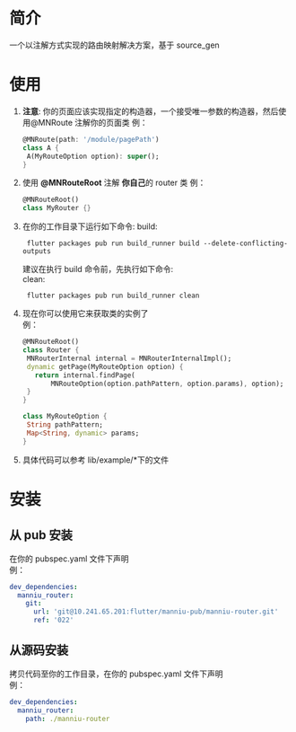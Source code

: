 # 简介

一个以注解方式实现的路由映射解决方案，基于 source_gen

# 使用

1. **注意**: 你的页面应该实现指定的构造器，一个接受唯一参数的构造器，然后使用@MNRoute 注解你的页面类
   例：

   ```Dart
   @MNRoute(path: '/module/pagePath')
   class A {
    A(MyRouteOption option): super();
   }
   ```

2. 使用 **@MNRouteRoot** 注解 **你自己**的 router 类
   例：

   ```Dart
   @MNRouteRoot()
   class MyRouter {}
   ```

3. 在你的工作目录下运行如下命令:
   build:

   ```shell
    flutter packages pub run build_runner build --delete-conflicting-outputs
   ```

   建议在执行 build 命令前，先执行如下命令:  
    clean:

   ```shell
    flutter packages pub run build_runner clean
   ```

4. 现在你可以使用它来获取类的实例了  
   例：

   ```Dart
   @MNRouteRoot()
   class Router {
    MNRouterInternal internal = MNRouterInternalImpl();
    dynamic getPage(MyRouteOption option) {
      return internal.findPage(
          MNRouteOption(option.pathPattern, option.params), option);
    }
   }

   class MyRouteOption {
    String pathPattern;
    Map<String, dynamic> params;
   }
   ```

5. 具体代码可以参考 lib/example/\*下的文件

# 安装

## 从 pub 安装

在你的 pubspec.yaml 文件下声明  
例：

```yaml
dev_dependencies:
  manniu_router:
    git:
      url: 'git@10.241.65.201:flutter/manniu-pub/manniu-router.git'
      ref: '022'
```

## 从源码安装

拷贝代码至你的工作目录，在你的 pubspec.yaml 文件下声明  
例：

```yaml
dev_dependencies:
  manniu_router:
    path: ./manniu-router
```
